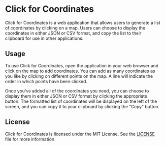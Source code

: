 # Click for Coordinates

Click for Coordinates is a web application that allows users to generate a list of coordinates by clicking on a map. Users can choose to display the coordinates in either JSON or CSV format, and copy the list to their clipboard for use in other applications.

## Usage

To use Click for Coordinates, open the application in your web browser and click on the map to add coordinates. You can add as many coordinates as you like by clicking on different points on the map. A line will indicate the order in which points have been clicked.

Once you've added all of the coordinates you need, you can choose to display them in either JSON or CSV format by clicking the appropriate button. The formatted list of coordinates will be displayed on the left of the screen, and you can copy it to your clipboard by clicking the "Copy" button.

## License

Click for Coordinates is licensed under the MIT License. See the [LICENSE](LICENSE) file for more information.
